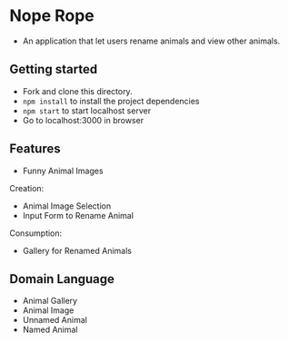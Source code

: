 # Nope Rope 
- An application that let users rename animals and view other animals.
## Getting started 
- Fork and clone this directory. 
- `npm install` to install the project dependencies 
- `npm start` to start localhost server
- Go to localhost:3000 in browser



## Features
- Funny Animal Images

Creation:
- Animal Image Selection
- Input Form to Rename Animal

Consumption:
- Gallery for Renamed Animals

## Domain Language
- Animal Gallery
- Animal Image
- Unnamed Animal
- Named Animal
